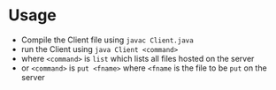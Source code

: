 # Usage

* Compile the Client file using ```javac Client.java```
* run the Client using ```java Client <command>```
* where ```<command>``` is ```list``` which lists all files hosted on the server
* or ```<command>``` is ```put <fname>``` where ```<fname``` is the file to be ```put``` on the server
